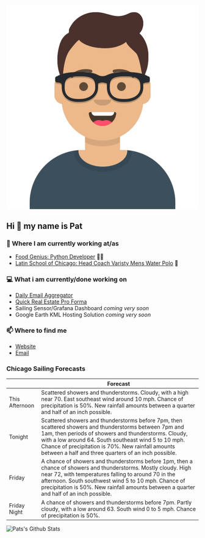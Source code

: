 [![Social banner for p-j-falconer](https://raw.githubusercontent.com/P-J-FALCONER/P-J-FALCONER/master/assets/avataaars.svg)](https://patfalconer.com/)
## Hi :wave: my name is Pat

### 💼 Where I am currently working at/as
- [Food Genius: Python Developer](https://getfoodgenius.com/) 🍔🐍
- [Latin School of Chicago: Head Coach Varisty Mens Water Polo](https://www.latinschool.org/) 🤽


### 💻 What i am currently/done working on
 - [Daily Email Aggregator](https://github.com/P-J-FALCONER/dott_daily_mail)
 - [Quick Real Estate Pro Forma](https://github.com/P-J-FALCONER/henry)
 - Sailing Sensor/Grafana Dashboard *coming very soon*
 - Google Earth KML Hosting Solution *coming very soon*

### 📫 Where to find me
 - [Website](https://patfalconer.com/)
 - [Email](mailto:patrick.j.falconer@gmail.com)


### Chicago Sailing Forecasts
|   | Forecast  |
|---|---|
| This Afternoon | Scattered showers and thunderstorms. Cloudy, with a high near 70. East southeast wind around 10 mph. Chance of precipitation is 50%. New rainfall amounts between a quarter and half of an inch possible. |
| Tonight | Scattered showers and thunderstorms before 7pm, then scattered showers and thunderstorms between 7pm and 1am, then periods of showers and thunderstorms. Cloudy, with a low around 64. South southeast wind 5 to 10 mph. Chance of precipitation is 70%. New rainfall amounts between a half and three quarters of an inch possible. |
| Friday | A chance of showers and thunderstorms before 1pm, then a chance of showers and thunderstorms. Mostly cloudy. High near 72, with temperatures falling to around 70 in the afternoon. South southwest wind 5 to 10 mph. Chance of precipitation is 50%. New rainfall amounts between a quarter and half of an inch possible. |
| Friday Night | A chance of showers and thunderstorms before 7pm. Partly cloudy, with a low around 63. South wind 0 to 5 mph. Chance of precipitation is 50%. |

![Pats's Github Stats](https://github-readme-stats.vercel.app/api?username=p-j-falconer&show_icons=true&theme=radical)
